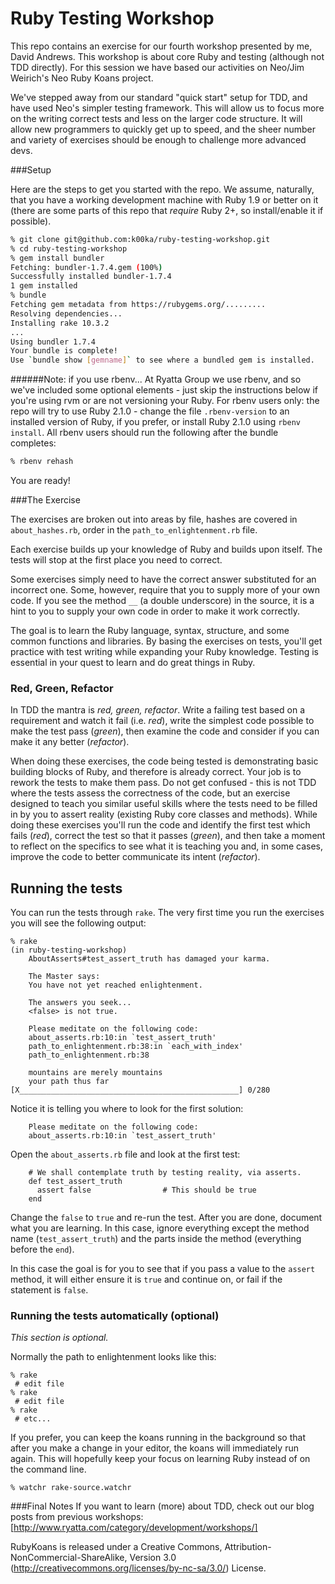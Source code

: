 Ruby Testing Workshop
=====================

This repo contains an exercise for our fourth workshop presented by me, David Andrews. This workshop is about core Ruby and testing (although not TDD directly). For this session we have based our activities on Neo/Jim Weirich's Neo Ruby Koans project.

We've stepped away from our standard "quick start" setup for TDD, and have used Neo's simpler testing framework. This will allow us to focus more on the writing correct tests and less on the larger code structure. It will allow new programmers to quickly get up to speed, and the sheer number and variety of exercises should be enough to challenge more advanced devs.

###Setup

Here are the steps to get you started with the repo. We assume, naturally, that you have a working development machine with Ruby 1.9 or better on it (there are some parts of this repo that *require* Ruby 2+, so install/enable it if possible).

```sh
% git clone git@github.com:k00ka/ruby-testing-workshop.git
% cd ruby-testing-workshop
% gem install bundler
Fetching: bundler-1.7.4.gem (100%)
Successfully installed bundler-1.7.4
1 gem installed
% bundle
Fetching gem metadata from https://rubygems.org/.........
Resolving dependencies...
Installing rake 10.3.2
...
Using bundler 1.7.4
Your bundle is complete!
Use `bundle show [gemname]` to see where a bundled gem is installed.
```
######Note: if you use rbenv...
At Ryatta Group we use rbenv, and so we've included some optional elements - just skip the instructions below if you're using rvm or are not versioning your Ruby. For rbenv users only: the repo will try to use Ruby 2.1.0 - change the file ``.rbenv-version`` to an installed version of Ruby, if you prefer, or install Ruby 2.1.0 using ``rbenv install``. All rbenv users should run the following after the bundle completes:

```sh
% rbenv rehash
```
You are ready!

###The Exercise

The exercises are broken out into areas by file, hashes are covered in ``about_hashes.rb``, order in the ``path_to_enlightenment.rb`` file.

Each exercise builds up your knowledge of Ruby and builds upon itself. The tests will stop at the first place you need to correct.

Some exercises simply need to have the correct answer substituted for an incorrect one.
Some, however, require that you to supply more of your own code.  If you see the method ``__`` (a double underscore) in the source, it is a hint to you to supply your own code in order to make it work correctly.

The goal is to learn the Ruby language, syntax, structure, and some common functions and libraries. By basing the exercises on tests, you'll get practice with test writing while expanding your Ruby knowledge. Testing is essential in your quest to learn and do great things in Ruby.

### Red, Green, Refactor

In TDD the mantra is <em>red, green, refactor</em>.
Write a failing test based on a requirement and watch it fail (i.e. <em>red</em>), write the simplest code possible to make the test pass (<em>green</em>), then examine the code and consider if you can make it any better (<em>refactor</em>).

When doing these exercises, the code being tested is demonstrating basic building blocks of Ruby, and therefore is already correct. Your job is to rework the tests to make them pass. Do not get confused - this is not TDD where the tests assess the correctness of the code, but an exercise designed to teach you similar useful skills where the tests need to be filled in by you to assert reality (existing Ruby core classes and methods).
While doing these exercises you'll run the code and identify the first test which fails (<em>red</em>), correct the test so that it passes (<em>green</em>), and then take a moment to reflect on the specifics to see what it is teaching you and, in some cases, improve the code to better communicate its intent (<em>refactor</em>).

## Running the tests

You can run the tests through ``rake``. The very first time you run the exercises you will see the following output:
```
% rake
(in ruby-testing-workshop)
    AboutAsserts#test_assert_truth has damaged your karma.

    The Master says:
    You have not yet reached enlightenment.

    The answers you seek...
    <false> is not true.

    Please meditate on the following code:
    about_asserts.rb:10:in `test_assert_truth'
    path_to_enlightenment.rb:38:in `each_with_index'
    path_to_enlightenment.rb:38

    mountains are merely mountains
    your path thus far [X_________________________________________________] 0/280
```
Notice it is telling you where to look for the first solution:
```
    Please meditate on the following code:
    about_asserts.rb:10:in `test_assert_truth'
```
Open the ``about_asserts.rb`` file and look at the first test:
```
    # We shall contemplate truth by testing reality, via asserts.
    def test_assert_truth
      assert false                # This should be true
    end
```
Change the ``false`` to ``true`` and re-run the test.  After you are done, document what you are learning.  In this case, ignore everything except the method name (``test_assert_truth``) and the parts inside the method (everything before the ``end``).

In this case the goal is for you to see that if you pass a value to the ``assert`` method, it will either ensure it is ``true`` and continue on, or fail if the statement is ``false``.

### Running the tests automatically (optional)

<em>This section is optional.</em>

Normally the path to enlightenment looks like this:
```
% rake
 # edit file
% rake
 # edit file
% rake
 # etc...
```
If you prefer, you can keep the koans running in the background so that after you
make a change in your editor, the koans will immediately run again. This will
hopefully keep your focus on learning Ruby instead of on the command line.
```
% watchr rake-source.watchr
```
###Final Notes
If you want to learn (more) about TDD, check out our blog posts from previous workshops: [http://www.ryatta.com/category/development/workshops/]


RubyKoans is released under a Creative Commons,
Attribution-NonCommercial-ShareAlike, Version 3.0
(http://creativecommons.org/licenses/by-nc-sa/3.0/) License.
